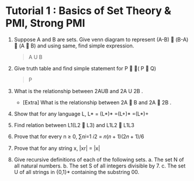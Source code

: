 # Tutorial 1 :  Basics of Set Theory & PMI, Strong PMI

1. Suppose A and B are sets. Give venn diagram to represent (A-B)  (B-A)  (A  B) and using same, find simple expression.
	> A U B
	
2. Give truth table and find simple statement for P  ( P  Q)
	> P
	
3. What is the relationship between 2AUB and 2A U 2B .

	- [Extra] What is the relationship between 2A  B and 2A  2B .
4. Show that for any language L, L* = (L*)* =(L+)* =(L*)+
5. Find relation between L1(L2  L3) and L1L2  L1L3
6. Prove that for every n ≥ 0, ∑𝑛𝑖=1 𝑖2 = 𝑛(𝑛 + 1)(2𝑛 + 1)/6
7. Prove that for any string x, |xr| = |x|
8. Give recursive definitions of each of the following sets.
a. The set N of all natural numbers.
b. The set S of all integers divisible by 7.
c. The set U of all strings in {0,1}* containing the substring 00.